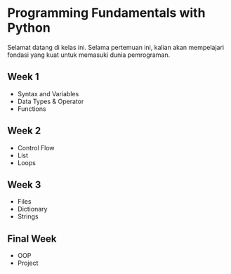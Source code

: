 # Programming Fundamentals with Python
Selamat datang di kelas ini. Selama pertemuan ini, kalian akan mempelajari fondasi yang kuat untuk memasuki dunia pemrograman.

## Week 1
- Syntax and Variables
- Data Types & Operator
- Functions

## Week 2
- Control Flow
- List
- Loops

## Week 3
- Files
- Dictionary
- Strings

## Final Week
- OOP
- Project

